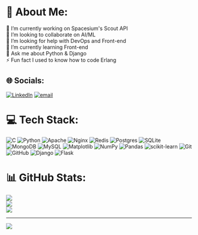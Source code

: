 # 💫 About Me:
🔭 I’m currently working on Spacesium's Scout API<br>👯 I’m looking to collaborate on AI/ML<br>🤝 I’m looking for help with DevOps and Front-end<br>🌱 I’m currently learning Front-end<br>💬 Ask me about Python & Django<br>⚡ Fun fact I used to know how to code Erlang


## 🌐 Socials:
[![LinkedIn](https://img.shields.io/badge/LinkedIn-%230077B5.svg?logo=linkedin&logoColor=white)](https://linkedin.com/in/ur-avg-programmer) [![email](https://img.shields.io/badge/Email-D14836?logo=gmail&logoColor=white)](mailto:jerald@spacesium.com) 

# 💻 Tech Stack:
![C](https://img.shields.io/badge/c-%2300599C.svg?style=flat&logo=c&logoColor=white) ![Python](https://img.shields.io/badge/python-3670A0?style=flat&logo=python&logoColor=ffdd54) ![Apache](https://img.shields.io/badge/apache-%23D42029.svg?style=flat&logo=apache&logoColor=white) ![Nginx](https://img.shields.io/badge/nginx-%23009639.svg?style=flat&logo=nginx&logoColor=white) ![Redis](https://img.shields.io/badge/redis-%23DD0031.svg?style=flat&logo=redis&logoColor=white) ![Postgres](https://img.shields.io/badge/postgres-%23316192.svg?style=flat&logo=postgresql&logoColor=white) ![SQLite](https://img.shields.io/badge/sqlite-%2307405e.svg?style=flat&logo=sqlite&logoColor=white) ![MongoDB](https://img.shields.io/badge/MongoDB-%234ea94b.svg?style=flat&logo=mongodb&logoColor=white) ![MySQL](https://img.shields.io/badge/mysql-4479A1.svg?style=flat&logo=mysql&logoColor=white) ![Matplotlib](https://img.shields.io/badge/Matplotlib-%23ffffff.svg?style=flat&logo=Matplotlib&logoColor=black) ![NumPy](https://img.shields.io/badge/numpy-%23013243.svg?style=flat&logo=numpy&logoColor=white) ![Pandas](https://img.shields.io/badge/pandas-%23150458.svg?style=flat&logo=pandas&logoColor=white) ![scikit-learn](https://img.shields.io/badge/scikit--learn-%23F7931E.svg?style=flat&logo=scikit-learn&logoColor=white) ![Git](https://img.shields.io/badge/git-%23F05033.svg?style=flat&logo=git&logoColor=white) ![GitHub](https://img.shields.io/badge/github-%23121011.svg?style=flat&logo=github&logoColor=white) ![Django](https://img.shields.io/badge/django-%23092E20.svg?style=flat&logo=django&logoColor=white) ![Flask](https://img.shields.io/badge/flask-%23000.svg?style=flat&logo=flask&logoColor=white)
# 📊 GitHub Stats:
![](https://github-readme-stats.vercel.app/api?username=jeraldspace&theme=dark&hide_border=true&include_all_commits=true&count_private=true)<br/>
![](https://github-readme-streak-stats.herokuapp.com/?user=jeraldspace&theme=dark&hide_border=true)<br/>
![](https://github-readme-stats.vercel.app/api/top-langs/?username=jeraldspace&theme=dark&hide_border=true&include_all_commits=true&count_private=true&layout=compact)

---
[![](https://visitcount.itsvg.in/api?id=jeraldspace&icon=2&color=12)](https://visitcount.itsvg.in)

<!-- Proudly created with GPRM ( https://gprm.itsvg.in ) -->

